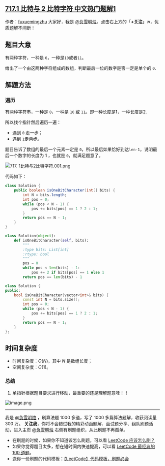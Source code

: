 ## [717.1 比特与 2 比特字符 中文热门题解1](https://leetcode.cn/problems/1-bit-and-2-bit-characters/solutions/100000/fu-xue-ming-zhu-tu-jie-suan-fa-zou-yi-bu-shvh)

作者：[fuxuemingzhu](https://leetcode.cn/u/fuxuemingzhu)
大家好，我是 [@负雪明烛](https://leetcode-cn.com/u/fuxuemingzhu/)。点击右上方的「**+关注**」**↗**，优质题解不间断！

## 题目大意


有两种字符，一种是 `0`，一种是`10`或者`11`。
​

给出了一个由这两种字符组成的数组，判断最后一位的数字是否一定是单个的 `0`．


## 解题方法

### 遍历


有两种字符串，一种是 `0`，一种是 `10` 或 `11`。即一种长度是1，一种长度是2.

所以找个指针然后遍历一遍：
- 遇到 `0` 走一步；
- 遇到 `1`走两步。
​

题目告诉了数组的最后一个元素一定是 `0`，所以最后如果恰好到达`len-1`，说明最后一个数字的长度为 1 ，也就是 `0`，就满足题意了。


![717. 1比特与2比特字符.001.png](https://pic.leetcode-cn.com/1645321930-UqVKVE-717.%201%E6%AF%94%E7%89%B9%E4%B8%8E2%E6%AF%94%E7%89%B9%E5%AD%97%E7%AC%A6.001.png)



代码如下：

```Java []
class Solution {
    public boolean isOneBitCharacter(int[] bits) {
        int N = bits.length;
        int pos = 0;
        while (pos < N - 1) {
            pos += bits[pos] == 1 ? 2 : 1;
        }
        return pos == N - 1;
    }
}
```
```Python []
class Solution(object):
    def isOneBitCharacter(self, bits):
        """
        :type bits: List[int]
        :rtype: bool
        """
        pos = 0
        while pos < len(bits) - 1:
            pos += 2 if bits[pos] == 1 else 1
        return pos == len(bits) - 1
```
```C++ []
class Solution {
public:
    bool isOneBitCharacter(vector<int>& bits) {
        const int N = bits.size();
        int pos = 0;
        while (pos < N - 1) {
            pos += bits[pos] == 1 ? 2 : 1;
        }
        return pos == N - 1;
    }
};
```



## 时间复杂度


- 时间复杂度：$O(N)$，其中 $N$ 是数组长度；
- 空间复杂度：$O(1)$。


### 总结
1. 单指针根据题目要求进行移动，最重要的还是理解题意哇！！


![image.png](https://pic.leetcode-cn.com/1645322059-OjMoFT-image.png)



---

我是 [@负雪明烛](https://leetcode-cn.com/u/fuxuemingzhu/) ，刷算法题 1000 多道，写了 1000 多篇算法题解，收获阅读量 300 万。
**关注我**，你将不会错过我的精彩动画题解、面试题分享、组队刷题活动，进入主页 [@负雪明烛](https://leetcode-cn.com/u/fuxuemingzhu/) 右侧有刷题组织，从此刷题不再孤单。

- 在刷题的时候，如果你不知道该怎么刷题，可以看 [LeetCode 应该怎么刷？](https://mp.weixin.qq.com/s/viDYrSlF5INEhVWiJhM2EQ)
- 如果你觉得题目太多，想在短时间内快速提高，可以看 [LeetCode 最经典的 100 道题](https://mp.weixin.qq.com/s/e51CEkEP6Wz850JYbgz8dw)。
- 送你一份刷题的代码模板：[【LeetCode】代码模板，刷题必会](https://blog.csdn.net/fuxuemingzhu/article/details/101900729)

